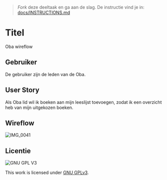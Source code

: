 > _Fork_ deze deeltaak en ga aan de slag. De instructie vind je in: [docs/INSTRUCTIONS.md](docs/INSTRUCTIONS.md)

# Titel

Oba wireflow

## Gebruiker

De gebruiker zijn de leden van de Oba.

## User Story

Als Oba lid wil ik boeken aan mijn leeslijst toevoegen, zodat ik een overzicht heb van mijn uitgekozen boeken.

## Wireflow


 ![IMG_0041](https://user-images.githubusercontent.com/112861488/208876644-1ad27ded-712f-4505-ad67-4bb05e14140d.jpg)


## Licentie

![GNU GPL V3](https://www.gnu.org/graphics/gplv3-127x51.png)

This work is licensed under [GNU GPLv3](./LICENSE).
